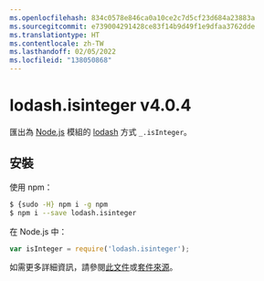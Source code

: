 ```yaml
---
ms.openlocfilehash: 834c0578e846ca0a10ce2c7d5cf23d684a23883a
ms.sourcegitcommit: e739004291428ce83f14b9d49f1e9dfaa3762dde
ms.translationtype: HT
ms.contentlocale: zh-TW
ms.lasthandoff: 02/05/2022
ms.locfileid: "138050868"
---
```

# <a name="lodashisinteger-v404"></a>lodash.isinteger v4.0.4

匯出為 [Node.js](https://nodejs.org/) 模組的 [lodash](https://lodash.com/) 方式 `_.isInteger`。

## <a name="installation"></a>安裝

使用 npm：
```bash
$ {sudo -H} npm i -g npm
$ npm i --save lodash.isinteger
```

在 Node.js 中：
```js
var isInteger = require('lodash.isinteger');
```

如需更多詳細資訊，請參閱[此文件](https://lodash.com/docs#isInteger)或[套件來源](https://github.com/lodash/lodash/blob/4.0.4-npm-packages/lodash.isinteger)。
